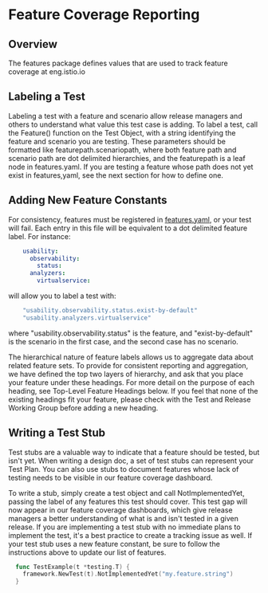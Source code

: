 # Feature Coverage Reporting

## Overview

The features package defines values that are used to track feature coverage at eng.istio.io

## Labeling a Test

Labeling a test with a feature and scenario allow release managers and others to understand what value this test case is adding.  To label a test, call the Feature() function on the Test Object, with a string identifying the feature and scenario you are testing.  These parameters should be formatted like featurepath.scenariopath, where both feature path and scenario path are dot delimited hierarchies, and the featurepath is a leaf node in features.yaml.  If you are testing a feature whose path does not yet exist in features,yaml, see the next section for how to define one.

## Adding New Feature Constants

For consistency, features must be registered in [features.yaml](features.yaml), or your test will fail.  Each entry in this file will be equivalent to a dot delimited feature label.  For instance:

```yaml
    usability:
      observability:
        status:
      analyzers:
        virtualservice:
```

will allow you to label a test with:

```go
    "usability.observability.status.exist-by-default"
    "usability.analyzers.virtualservice"
```

where "usability.observability.status" is the feature, and "exist-by-default" is the scenario in the first case, and the second case has no scenario.

The hierarchical nature of feature labels allows us to aggregate data about related feature sets.  To provide for consistent reporting and aggregation, we have defined the top two layers of hierarchy, and ask that you place your feature under these headings.  For more detail on the purpose of each heading, see Top-Level Feature Headings below.  If you feel that none of the existing headings fit your feature, please check with the Test and Release Working Group before adding a new heading.

## Writing a Test Stub

Test stubs are a valuable way to indicate that a feature should be tested, but isn't yet.  When writing a design doc, a set of test stubs can represent your Test Plan.  You can also use stubs to document features whose lack of testing needs to be visible in our feature coverage dashboard.

To write a stub, simply create a test object and call NotImplementedYet, passing the label of any features this test should cover.  This test gap will now appear in our feature coverage dashboards, which give release managers a better understanding of what is and isn't tested in a given release.  If you are implementing a test stub with no immediate plans to implement the test, it's a best practice to create a tracking issue as well.  If your test stub uses a new feature constant, be sure to follow the instructions above to update our list of features.

```go
  func TestExample(t *testing.T) {
    framework.NewTest(t).NotImplementedYet("my.feature.string")
  }
```
